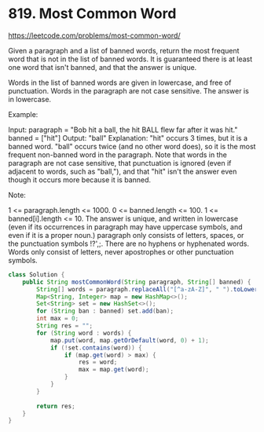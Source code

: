 # 819. Most Common Word

https://leetcode.com/problems/most-common-word/

Given a paragraph and a list of banned words, return the most frequent word that is not in the list of banned words.  It is guaranteed there is at least one word that isn't banned, and that the answer is unique.

Words in the list of banned words are given in lowercase, and free of punctuation.  Words in the paragraph are not case sensitive.  The answer is in lowercase.

 

Example:

Input: 
paragraph = "Bob hit a ball, the hit BALL flew far after it was hit."
banned = ["hit"]
Output: "ball"
Explanation: 
"hit" occurs 3 times, but it is a banned word.
"ball" occurs twice (and no other word does), so it is the most frequent non-banned word in the paragraph. 
Note that words in the paragraph are not case sensitive,
that punctuation is ignored (even if adjacent to words, such as "ball,"), 
and that "hit" isn't the answer even though it occurs more because it is banned.
 

Note:

1 <= paragraph.length <= 1000.
0 <= banned.length <= 100.
1 <= banned[i].length <= 10.
The answer is unique, and written in lowercase (even if its occurrences in paragraph may have uppercase symbols, and even if it is a proper noun.)
paragraph only consists of letters, spaces, or the punctuation symbols !?',;.
There are no hyphens or hyphenated words.
Words only consist of letters, never apostrophes or other punctuation symbols.


```java
class Solution {
    public String mostCommonWord(String paragraph, String[] banned) {
        String[] words = paragraph.replaceAll("[^a-zA-Z]", " ").toLowerCase().split("\\s+");
        Map<String, Integer> map = new HashMap<>();
        Set<String> set = new HashSet<>();
        for (String ban : banned) set.add(ban);
        int max = 0;
        String res = "";
        for (String word : words) {
            map.put(word, map.getOrDefault(word, 0) + 1);
            if (!set.contains(word)) {
                if (map.get(word) > max) {
                    res = word;
                    max = map.get(word);
                }
            }
        }
        
        return res;
    }
}
```
